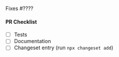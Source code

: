 <!-- Thank you for your interest in contributing to OpenZeppelin! -->

<!-- Consider opening an issue for discussion prior to submitting a PR. -->
<!-- New features will be merged faster if they were first discussed and designed with the team. -->

Fixes #???? <!-- Fill in with issue number -->

<!-- Describe the changes introduced in this pull request. -->
<!-- Include any context necessary for understanding the PR's purpose. -->


#### PR Checklist

<!-- Before merging the pull request all of the following must be complete. -->
<!-- Feel free to submit a PR or Draft PR even if some items are pending. -->
<!-- Some of the items may not apply. -->

- [ ] Tests
- [ ] Documentation
- [ ] Changeset entry (run `npx changeset add`)
